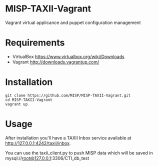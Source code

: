MISP-TAXII-Vagrant
==================
Vagrant virtual applicance and puppet configuration management

Requirements
============
* VirtualBox https://www.virtualbox.org/wiki/Downloads
* Vagrant http://downloads.vagrantup.com/


Installation
============

    git clone https://github.com/MISP/MISP-TAXII-Vagrant.git
    cd MISP-TAXII-Vagrant
    vagrant up

Usage
=====

After installation you'll have a TAXII Inbox service available at
http://127.0.0.1:4242/taxii/inbox.

You can use the taxii_client.py to push MISP data which will be saved in
mysql://root@127.0.0.1:3306/CTI_db_test
